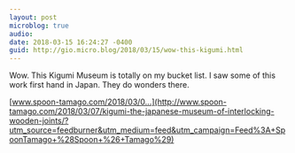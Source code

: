 ```yaml
---
layout: post
microblog: true
audio: 
date: 2018-03-15 16:24:27 -0400
guid: http://gio.micro.blog/2018/03/15/wow-this-kigumi.html
---
```

Wow. This Kigumi Museum is totally on my bucket list. I saw some of this work first hand in Japan. They do wonders there.

[www.spoon-tamago.com/2018/03/0...](http://www.spoon-tamago.com/2018/03/07/kigumi-the-japanese-museum-of-interlocking-wooden-joints/?utm_source=feedburner&utm_medium=feed&utm_campaign=Feed%3A+SpoonTamago+%28Spoon+%26+Tamago%29)
